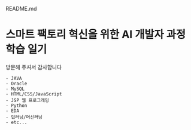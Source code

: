 README.md
# 스마트 팩토리 혁신을 위한 AI 개발자 과정 학습 일기

방문해 주셔서 감사합니다

	- JAVA
	- Oracle
	- MySQL
	- HTML/CSS/JavaScript
	- JSP 웹 프로그래밍
	- Python
	- EDA
	- 딥러닝/머신러닝
	- etc...